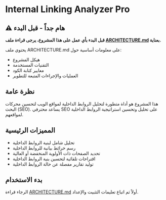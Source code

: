 # Internal Linking Analyzer Pro

## :warning: هام جداً - قبل البدء

**قبل البدء بأي عمل على هذا المشروع، يرجى قراءة ملف [ARCHITECTURE.md](./ARCHITECTURE.md) بعناية.**

يحتوي ملف ARCHITECTURE.md على معلومات أساسية حول:
- هيكل المشروع
- التقنيات المستخدمة
- معايير كتابة الكود
- العمليات والإجراءات المتبعة للتطوير

## نظرة عامة

هذا المشروع هو أداة متطورة لتحليل الروابط الداخلية لمواقع الويب لتحسين محركات البحث (SEO). يساعد محترفي SEO على تحليل وتحسين استراتيجية الروابط الداخلية لمواقعهم.

## المميزات الرئيسية

- تحليل شامل لبنية الروابط الداخلية
- رسم خرائط بيانية للروابط الداخلية
- تحديد الصفحات ذات الأولوية المنخفضة أو العالية
- اقتراحات تلقائية لتحسين بنية الروابط الداخلية
- توليد تقارير مفصلة عن حالة الروابط الداخلية

## بدء الاستخدام

الرجاء قراءة [ARCHITECTURE.md](./ARCHITECTURE.md) أولاً ثم اتباع تعليمات التثبيت والإعداد.
